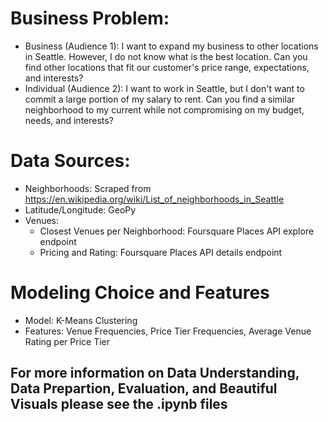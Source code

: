 # Business Problem:
* Business (Audience 1): I want to expand my business to other locations in Seattle. However, I do not know what is the best location. Can you find other locations that fit our customer's price range, expectations, and interests?
* Individual (Audience 2): I want to work in Seattle, but I don't want to commit a large portion of my salary to rent. Can you find a similar neighborhood to my current while not compromising on my budget, needs, and interests?

# Data Sources:
* Neighborhoods: Scraped from https://en.wikipedia.org/wiki/List_of_neighborhoods_in_Seattle
* Latitude/Longitude: GeoPy
* Venues:
  * Closest Venues per Neighborhood: Foursquare Places API explore endpoint
  * Pricing and Rating: Foursquare Places API details endpoint
 
 # Modeling Choice and Features
 * Model: K-Means Clustering
 * Features: Venue Frequencies, Price Tier Frequencies, Average Venue Rating per Price Tier
 
 ## For more information on Data Understanding, Data Prepartion, Evaluation, and Beautiful Visuals please see the .ipynb files
 
 
 
